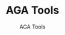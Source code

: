 ---
layout: resources-landing
title: "AGA Tools"
subtitle: "AGA Tools"
filters: federal-financial-assistance uniform-guidance:-2-cfr-200 training
external_link: https://www.agacgfm.org/tools
---